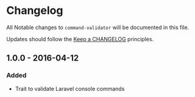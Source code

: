 # Changelog

All Notable changes to `command-validator` will be documented in this file.

Updates should follow the [Keep a CHANGELOG](http://keepachangelog.com/) principles.

## 1.0.0 - 2016-04-12

### Added
- Trait to validate Laravel console commands
